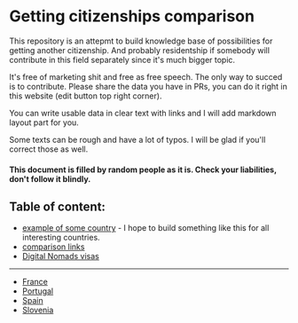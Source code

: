 # Getting citizenships comparison

This repository is an attepmt to build knowledge base of possibilities for getting another citizenship.
And probably residentship if somebody will contribute in this field separately since it's much bigger topic.

It's free of marketing shit and free as free speech. The only way to succed is to contribute.
Please share the data you have in PRs, you can do it right in this website (edit button top right corner).

You can write usable data in clear text with links and I will add markdown layout part for you.

Some texts can be rough and have a lot of typos. I will be glad if you'll correct those as well.

#### This document is filled by random people as it is. Check your liabilities, don't follow it blindly.

## Table of content:

* [example of some country](country_example.md) - I hope to build something like this for all interesting countries.
* [comparison links](comparison_links.md)
* [Digital Nomads visas](DN_visas_list.md)

***

* [France](France.md)
* [Portugal](Portugal.md)
* [Spain](Spain.md)
* [Slovenia](Slovenia.md)




